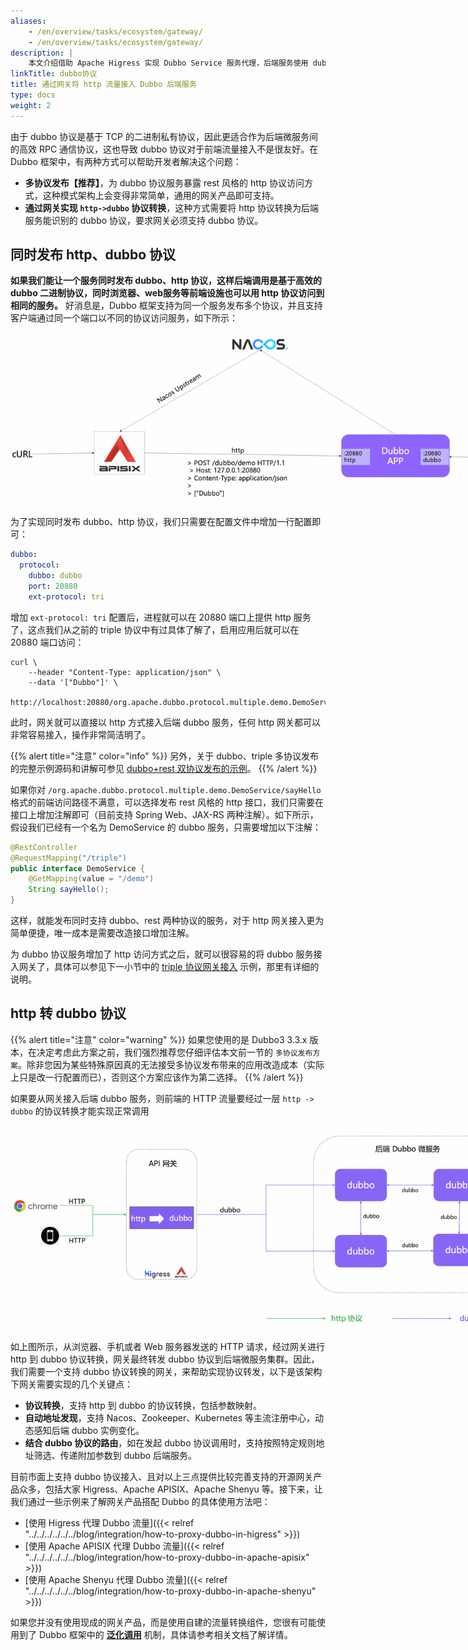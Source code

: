 ```yaml
---
aliases:
    - /en/overview/tasks/ecosystem/gateway/
    - /en/overview/tasks/ecosystem/gateway/
description: |
    本文介绍借助 Apache Higress 实现 Dubbo Service 服务代理，后端服务使用 dubbo 通信协议。
linkTitle: dubbo协议
title: 通过网关将 http 流量接入 Dubbo 后端服务
type: docs
weight: 2
---
```


由于 dubbo 协议是基于 TCP 的二进制私有协议，因此更适合作为后端微服务间的高效 RPC 通信协议，这也导致 dubbo 协议对于前端流量接入不是很友好。在 Dubbo 框架中，有两种方式可以帮助开发者解决这个问题：
* **多协议发布【推荐】**，为 dubbo 协议服务暴露 rest 风格的 http 协议访问方式，这种模式架构上会变得非常简单，通用的网关产品即可支持。
* **通过网关实现 `http->dubbo` 协议转换**，这种方式需要将 http 协议转换为后端服务能识别的 dubbo 协议，要求网关必须支持 dubbo 协议。

## 同时发布 http、dubbo 协议
**如果我们能让一个服务同时发布 dubbo、http 协议，这样后端调用是基于高效的 dubbo 二进制协议，同时浏览器、web服务等前端设施也可以用 http 协议访问到相同的服务。** 好消息是，Dubbo 框架支持为同一个服务发布多个协议，并且支持客户端通过同一个端口以不同的协议访问服务，如下所示：

<img style="max-width:800px;height:auto;" src="/imgs/v3/tasks/gateway/dubbo-rest.png"/>

为了实现同时发布 dubbo、http 协议，我们只需要在配置文件中增加一行配置即可：

```yaml
dubbo:
  protocol:
    dubbo: dubbo
    port: 20880
    ext-protocol: tri
```

增加 `ext-protocol: tri` 配置后，进程就可以在 20880 端口上提供 http 服务了，这点我们从之前的 triple 协议中有过具体了解了，启用应用后就可以在 20880 端口访问：

```shell
curl \
    --header "Content-Type: application/json" \
    --data '["Dubbo"]' \
    http://localhost:20880/org.apache.dubbo.protocol.multiple.demo.DemoService/sayHello
```

此时，网关就可以直接以 http 方式接入后端 dubbo 服务，任何 http 网关都可以非常容易接入，操作非常简洁明了。

{{% alert title="注意" color="info" %}}
另外，关于 dubbo、triple 多协议发布的完整示例源码和讲解可参见 [dubbo+rest 双协议发布的示例](/en/overview/mannual/java-sdk/reference-manual/protocol/multi-protocols/)。
{{% /alert %}}

如果你对 `/org.apache.dubbo.protocol.multiple.demo.DemoService/sayHello` 格式的前端访问路径不满意，可以选择发布 rest 风格的 http 接口，我们只需要在接口上增加注解即可（目前支持 Spring Web、JAX-RS 两种注解）。如下所示，假设我们已经有一个名为 DemoService 的 dubbo 服务，只需要增加以下注解：

```java
@RestController
@RequestMapping("/triple")
public interface DemoService {
    @GetMapping(value = "/demo")
    String sayHello();
}
```

这样，就能发布同时支持 dubbo、rest 两种协议的服务，对于 http 网关接入更为简单便捷，唯一成本是需要改造接口增加注解。

为 dubbo 协议服务增加了 http 访问方式之后，就可以很容易的将 dubbo 服务接入网关了，具体可以参见下一小节中的 [triple 协议网关接入](/en/overview/mannual/java-sdk/tasks/gateway/triple/) 示例，那里有详细的说明。

## http 转 dubbo 协议
{{% alert title="注意" color="warning" %}}
如果您使用的是 Dubbo3 3.3.x 版本，在决定考虑此方案之前，我们强烈推荐您仔细评估本文前一节的 `多协议发布方案`。除非您因为某些特殊原因真的无法接受多协议发布带来的应用改造成本（实际上只是改一行配置而已），否则这个方案应该作为第二选择。
{{% /alert %}}

如果要从网关接入后端 dubbo 服务，则前端的 HTTP 流量要经过一层 `http -> dubbo` 的协议转换才能实现正常调用

<img style="max-width:800px;height:auto;" src="/imgs/v3/tasks/gateway/http-to-dubbo.png"/>

如上图所示，从浏览器、手机或者 Web 服务器发送的 HTTP 请求，经过网关进行 http 到 dubbo 协议转换，网关最终转发 dubbo 协议到后端微服务集群。因此，我们需要一个支持 dubbo 协议转换的网关，来帮助实现协议转发，以下是该架构下网关需要实现的几个关键点：
* **协议转换**，支持 http 到 dubbo 的协议转换，包括参数映射。
* **自动地址发现**，支持 Nacos、Zookeeper、Kubernetes 等主流注册中心，动态感知后端 dubbo 实例变化。
* **结合 dubbo 协议的路由**，如在发起 dubbo 协议调用时，支持按照特定规则地址筛选、传递附加参数到 dubbo 后端服务。

目前市面上支持 dubbo 协议接入、且对以上三点提供比较完善支持的开源网关产品众多，包括大家 Higress、Apache APISIX、Apache Shenyu 等。接下来，让我们通过一些示例来了解网关产品搭配 Dubbo 的具体使用方法吧：
*  [使用 Higress 代理 Dubbo 流量]({{< relref "../../../../../../blog/integration/how-to-proxy-dubbo-in-higress" >}})
*  [使用 Apache APISIX 代理 Dubbo 流量]({{< relref "../../../../../../blog/integration/how-to-proxy-dubbo-in-apache-apisix" >}})
*  [使用 Apache Shenyu 代理 Dubbo 流量]({{< relref "../../../../../../blog/integration/how-to-proxy-dubbo-in-apache-shenyu" >}})

如果您并没有使用现成的网关产品，而是使用自建的流量转换组件，您很有可能使用到了 Dubbo 框架中的 [**泛化调用**](/en/overview/mannual/java-sdk/tasks/framework/more/generic/) 机制，具体请参考相关文档了解详情。
